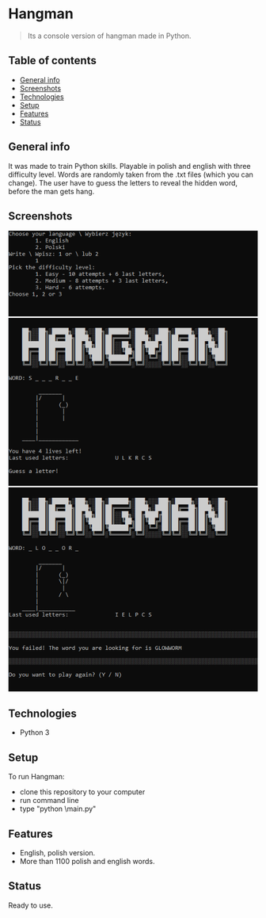 # Hangman
> Its a console version of hangman made in Python.

## Table of contents
* [General info](#general-info)
* [Screenshots](#screenshots)
* [Technologies](#technologies)
* [Setup](#setup)
* [Features](#features)
* [Status](#status)

## General info
It was made to train Python skills. Playable in polish and english with three difficulty level. Words are randomly taken from the .txt files (which you can change). The user have to guess the letters to reveal the hidden word, before the man gets hang.

## Screenshots
![Example screenshot](./img/1.png)
![Example screenshot](./img/2.png)
![Example screenshot](./img/3.png)

## Technologies
* Python 3

## Setup
To run Hangman: 
* clone this repository to your computer
* run command line
* type "python <cloned repository path>\main.py"

## Features
* English, polish version.
* More than 1100 polish and english words.

## Status
Ready to use.
